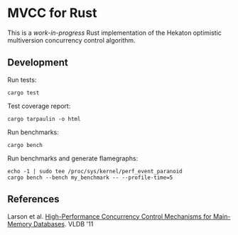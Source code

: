 # MVCC for Rust

This is a _work-in-progress_ Rust implementation of the Hekaton optimistic multiversion concurrency control algorithm.

## Development

Run tests:

```console
cargo test
```

Test coverage report:

```console
cargo tarpaulin -o html
```

Run benchmarks:

```console
cargo bench
```

Run benchmarks and generate flamegraphs:

```console
echo -1 | sudo tee /proc/sys/kernel/perf_event_paranoid
cargo bench --bench my_benchmark -- --profile-time=5
```

## References

Larson et al. [High-Performance Concurrency Control Mechanisms for Main-Memory Databases](https://vldb.org/pvldb/vol5/p298_per-akelarson_vldb2012.pdf). VLDB '11
